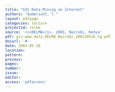 ```yaml
---
title: "GIS Data Mining on Internet"
authors: "Gumbricht, T."
layout: pdfpage
categories: lecture
projectid: relma
source: '<i>RELMA</i>, 2003, Nairobi, Kenya'
pdf: gis-www-data_RELMA_Nairobi_200130526_tg.pdf
doiurl: '#'
date: 2003-05-28
location:
pattern:
process:
pages:
number:
issue:
editor:
access: 'pdfaccess'
---
```

